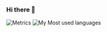 ### Hi there 👋

<!--
**lanjiachen/lanjiachen** is a ✨ _special_ ✨ repository because its `README.md` (this file) appears on your GitHub profile.

Here are some ideas to get you started:

- 🔭 I’m currently working on ...
- 🌱 I’m currently learning ...
- 👯 I’m looking to collaborate on ...
- 🤔 I’m looking for help with ...
- 💬 Ask me about ...
- 📫 How to reach me: ...
- 😄 Pronouns: ...
- ⚡ Fun fact: ...
-->
![Metrics](https://metrics.lecoq.io/lanjiachen?template=classic&config.timezone=Asia%2FShanghai)
![My Most used languages](https://github-readme-stats.vercel.app/api/top-langs?username=lanjiachen&show_icons=true&count_private=true&theme=gotham)
